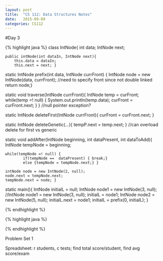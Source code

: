 ```yaml
---
layout: post
title:  "CS 112: Data Structures Notes"
date:   2015-09-09
categories: CS112
---
```

#Day 3

{% highlight java %}
class IntNode{
	int data;
	IntNode next; 
	
	public intNode(int dataIn, IntNode next){
		this.data = dataIn;
		this.next = next; }
	

static IntNode prefix(int data, IntNode currFront) {
	IntNode node = new IntNode(data, currFront); //need to specify front since not double linked
	return node;}
	

static void traverse(IntNode currFront){
	IntNode temp = curFront;
	while(temp =! null) {
		System.out.println(temp.data);
		curFront = curFront.next; } } //null pointer exception?


static IntNode deleteFirst(IntNode currFront){
	curFront = curFront.next; }


static IntNode deleteGenetic(...){
	tempP.next = temp.next; } //can overload delete for first vs generic


static void addAfter(IntNode beginning, int dataPresent, int dataToAdd){
	IntNode tempNode = beginning;

	while(tempNode =! null) {
			if(tempNode ==  dataPresent) { break;}
			else {tempNode = tempNode.next;} }

	intNode node = new IntNode(2, null);
	node.next = tempNode.next;
	tempNode.next = node; }
	

static main(){
	IntNode initialL = null;
	IntNode node1 = new IntNode(3, null); //IntNode node1 = new IntNode(3, null);
	initialL = node1;
	IntNode node2 = new IntNode(5, null); 
	initialL.next = node1;
	initialL = prefix(0, initialL);
}
	
{% endhighlight %}

{% highlight java %}

{% endhighlight %}

Problem Set 1

Spreadsheet: r students, c tests; find total score/student, find avg score/exam

